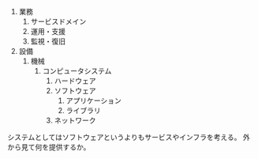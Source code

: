 1. 業務
   1. サービスドメイン
   2. 運用・支援
   3. 監視・復旧
2. 設備
   1. 機械
      1. コンピュータシステム
         1. ハードウェア
         2. ソフトウェア
            1. アプリケーション
            2. ライブラリ
         3. ネットワーク

システムとしてはソフトウェアというよりもサービスやインフラを考える。
外から見て何を提供するか。
